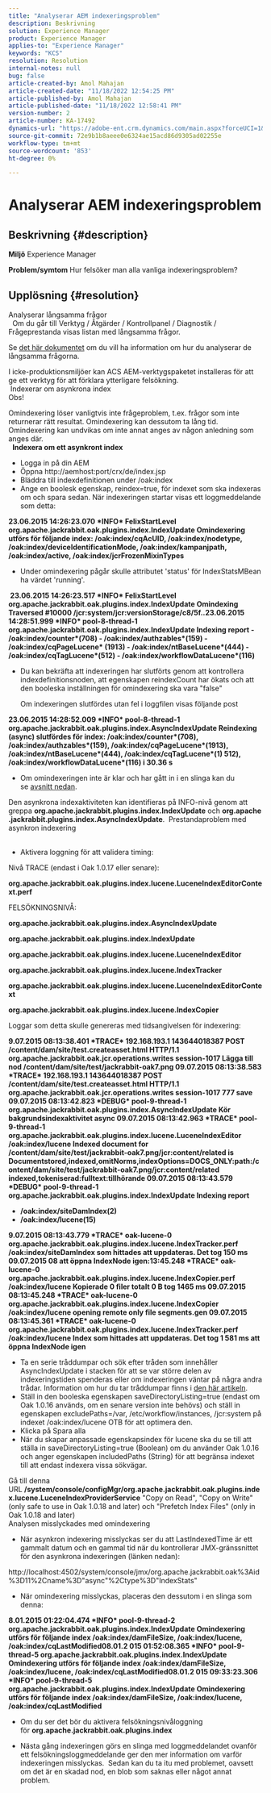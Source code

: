 ```yaml
---
title: "Analyserar AEM indexeringsproblem"
description: Beskrivning
solution: Experience Manager
product: Experience Manager
applies-to: "Experience Manager"
keywords: "KCS"
resolution: Resolution
internal-notes: null
bug: false
article-created-by: Amol Mahajan
article-created-date: "11/18/2022 12:54:25 PM"
article-published-by: Amol Mahajan
article-published-date: "11/18/2022 12:58:41 PM"
version-number: 2
article-number: KA-17492
dynamics-url: "https://adobe-ent.crm.dynamics.com/main.aspx?forceUCI=1&pagetype=entityrecord&etn=knowledgearticle&id=0d82f71d-4067-ed11-9561-6045bd006e5a"
source-git-commit: 72e9b1b8aeee0e6324ae15acd86d9305ad02255e
workflow-type: tm+mt
source-wordcount: '853'
ht-degree: 0%

---
```


# Analyserar AEM indexeringsproblem

## Beskrivning {#description}

<b>Miljö</b>
Experience Manager


<b>Problem/symtom</b>
Hur felsöker man alla vanliga indexeringsproblem?


## Upplösning {#resolution}

Analyserar långsamma frågor<br> 
Om du går till Verktyg / Åtgärder / Kontrollpanel / Diagnostik / Frågeprestanda visas listan med långsamma frågor.

Se [det här dokumentet](https://docs.adobe.com/docs/en/aem/6-2/deploy/platform/queries-and-indexing.html#Troubleshooting%20indexing%20issues) om du vill ha information om hur du analyserar de långsamma frågorna.

I icke-produktionsmiljöer kan ACS AEM-verktygspaketet installeras för att ge ett verktyg för att förklara ytterligare felsökning.
<br> Indexerar om asynkrona index<br>
Obs!

Omindexering löser vanligtvis inte frågeproblem, t.ex. frågor som inte returnerar rätt resultat. Omindexering kan dessutom ta lång tid. Omindexering kan undvikas om inte annat anges av någon anledning som anges där.
<br> 
<b>Indexera om ett asynkront index</b>

- Logga in på din AEM
- Öppna http://aemhost:port/crx/de/index.jsp
- Bläddra till indexdefinitionen under /oak:index
- Ange en boolesk egenskap, reindex=true, för indexet som ska indexeras om och spara sedan. När indexeringen startar visas ett loggmeddelande som detta:


<b>23.06.2015 14:26:23.070 \*INFO\* FelixStartLevel org.apache.jackrabbit.oak.plugins.index.IndexUpdate Omindexering utförs för följande index: /oak:index/cqAcUID, /oak:index/nodetype, /oak:index/deviceIdentificationMode, /oak:index/kampanjpath, /oak:index/active, /oak:index/jcrFrozenMixinTypes</b>

- Under omindexering pågår skulle attributet &#39;status&#39; för IndexStatsMBean ha värdet &#39;running&#39;.

<b> 23.06.2015 14:26:23.517 \*INFO\* FelixStartLevel org.apache.jackrabbit.oak.plugins.index.IndexUpdate Omindexing Traversed #10000 /jcr:system/jcr:versionStorage/c8/5f..23.06.2015 14:28:51.999 \*INFO\* pool-8-thread-1 org.apache.jackrabbit.oak.plugins.index.IndexUpdate Indexing report - /oak:index/counter\*(708) - /oak:index/authzables\*(159) - /oak:index/cqPageLucene\* (1913) - /oak:index/ntBaseLucene\*(444) - /oak:index/cqTagLucene\*(512) - /oak:index/workflowDataLucene\*(116)</b>
- Du kan bekräfta att indexeringen har slutförts genom att kontrollera indexdefinitionsnoden, att egenskapen reindexCount har ökats och att den booleska inställningen för omindexering ska vara &quot;false&quot;

   Om indexeringen slutfördes utan fel i loggfilen visas följande post

<b>23.06.2015 14:28:52.009 \*INFO\* pool-8-thread-1 org.apache.jackrabbit.oak.plugins.index.AsyncIndexUpdate Reindexing (async) slutfördes för index: /oak:index/counter\*(708), /oak:index/authzables\*(159), /oak:index/cqPageLucene\*(1913), /oak:index/ntBaseLucene\*(444), /oak:index/cqTagLucene\*(1) 512), /oak:index/workflowDataLucene\*(116) i 30.36 s</b>
- Om omindexeringen inte är klar och har gått in i en slinga kan du se [avsnitt nedan](https://helpx.adobe.com/experience-manager/kb/Analyzing-AEM-Indexing-Issues.html#Analyzing_Failed_Reindexing).


Den asynkrona indexaktiviteten kan identifieras på INFO-nivå genom att greppa <b>org.apache.jackrabbit.plugins.index.IndexUpdate</b> och <b>org.apache.jackrabbit.plugins.index.AsyncIndexUpdate</b>.
 Prestandaproblem med asynkron indexering<br> 
- Aktivera loggning för att validera timing:


Nivå TRACE (endast i Oak 1.0.17 eller senare):

<b>org.apache.jackrabbit.oak.plugins.index.lucene.LuceneIndexEditorContext.perf</b>

FELSÖKNINGSNIVÅ:

<b>org.apache.jackrabbit.oak.plugins.index.AsyncIndexUpdate</b>

<b>org.apache.jackrabbit.oak.plugins.index.IndexUpdate</b>

<b>org.apache.jackrabbit.oak.plugins.index.lucene.LuceneIndexEditor</b>

<b>org.apache.jackrabbit.oak.plugins.index.lucene.IndexTracker</b>

<b>org.apache.jackrabbit.oak.plugins.index.lucene.LuceneIndexEditorContext</b>

<b>org.apache.jackrabbit.oak.plugins.index.lucene.IndexCopier</b>

Loggar som detta skulle genereras med tidsangivelsen för indexering:

<b>9.07.2015 08:13:38.401 \*TRACE\* 192.168.193.1 143644018387 POST /content/dam/site/test.createasset.html HTTP/1.1 org.apache.jackrabbit.oak.jcr.operations.writes session-1017 Lägga till nod /content/dam/site/test/jackrabbit-oak7.png 09.07.2015 08:13:38.583 \*TRACE\* 192.168.193.1 143644018387 POST /content/dam/site/test.createasset.html HTTP/1.1 org.apache.jackrabbit.oak.jcr.operations.writes session-1017 777 save 09.07.2015 08:13:42.823 \*DEBUG\* pool-9-thread-1 org.apache.jackrabbit.oak.plugins.index.AsyncIndexUpdate Kör bakgrundsindexaktivitet async 09.07.2015 08:13:42.963 \*TRACE\* pool-9-thread-1 org.apache.jackrabbit.oak.plugins.index.lucene.LuceneIndexEditor /oak:index/lucene Indexed document for /content/dam/site/test/jackrabbit-oak7.png/jcr:content/related is Documentstored,indexed,omitNorms,indexOptions=DOCS_ONLY:path:/content/dam/site/test/jackrabbit-oak7.png/jcr:content/related indexed,tokeniserad:fulltext:tillhörande 09.07.2015 08:13:43.579 \*DEBUG\* pool-9-thread-1 org.apache.jackrabbit.oak.plugins.index.IndexUpdate Indexing report
- /oak:index/siteDamIndex(2)
- /oak:index/lucene(15)</b>

<b>9.07.2015 08:13:43.779 \*TRACE\* oak-lucene-0 org.apache.jackrabbit.oak.plugins.index.lucene.IndexTracker.perf /oak:index/siteDamIndex som hittades att uppdateras. Det tog 150 ms 09.07.2015 08 att öppna IndexNode igen:13:45.248 \*TRACE\* oak-lucene-0 org.apache.jackrabbit.oak.plugins.index.lucene.IndexCopier.perf /oak:index/lucene Kopierade 0 filer totalt 0 B tog 1465 ms 09.07.2015 08:13:45.248 \*TRACE\* oak-lucene-0 org.apache.jackrabbit.oak.plugins.index.lucene.IndexCopier /oak:index/lucene opening remote only file segments.gen 09.07.2015 08:13:45.361 \*TRACE\* oak-lucene-0 org.apache.jackrabbit.oak.plugins.index.lucene.IndexTracker.perf /oak:index/lucene Index som hittades att uppdateras. Det tog 1 581 ms att öppna IndexNode igen</b>

- Ta en serie tråddumpar och sök efter tråden som innehåller AsyncIndexUpdate i stacken för att se var större delen av indexeringstiden spenderas eller om indexeringen väntar på några andra trådar. Information om hur du tar tråddumpar finns i [den här artikeln](https://helpx.adobe.com/experience-manager/kb/TakeThreadDump.html).
- Ställ in den booleska egenskapen saveDirectoryListing=true (endast om Oak 1.0.16 används, om en senare version inte behövs) och ställ in egenskapen excludePaths=/var, /etc/workflow/instances, /jcr:system på indexet /oak:index/lucene OTB för att optimera den.
- Klicka på Spara alla
- När du skapar anpassade egenskapsindex för lucene ska du se till att ställa in saveDirectoryListing=true (Boolean) om du använder Oak 1.0.16 och anger egenskapen includedPaths (String) för att begränsa indexet till att endast indexera vissa sökvägar.


Gå till denna URL <b>/system/console/configMgr/org.apache.jackrabbit.oak.plugins.index.lucene.LuceneIndexProviderService</b> &quot;Copy on Read&quot;, &quot;Copy on Write&quot; (only safe to use in Oak 1.0.18 and later) och &quot;Prefetch Index Files&quot; (only in Oak 1.0.18 and later)
<br>Analysen misslyckades med omindexering<br>
- När asynkron indexering misslyckas ser du att LastIndexedTime är ett gammalt datum och en gammal tid när du kontrollerar JMX-gränssnittet för den asynkrona indexeringen (länken nedan):


http://localhost:4502/system/console/jmx/org.apache.jackrabbit.oak%3Aid%3D11%2Cname%3D&quot;async&quot;%2Ctype%3D&quot;IndexStats&quot;

- När omindexering misslyckas, placeras den dessutom i en slinga som denna:


<b>8.01.2015 01:22:04.474 \*INFO\* pool-9-thread-2 org.apache.jackrabbit.oak.plugins.index.IndexUpdate Omindexering utförs för följande index /oak:index/damFileSize, /oak:index/lucene, /oak:index/cqLastModified08.01.2 015 01:52:08.365 \*INFO\* pool-9-thread-5 org.apache.jackrabbit.oak.plugins.index.IndexUpdate Omindexering utförs för följande index /oak:index/damFileSize, /oak:index/lucene, /oak:index/cqLastModified08.01.2 015 09:33:23.306 \*INFO\* pool-9-thread-5 org.apache.jackrabbit.oak.plugins.index.IndexUpdate Omindexering utförs för följande index /oak:index/damFileSize, /oak:index/lucene, /oak:index/cqLastModified</b>

- Om du ser det bör du aktivera felsökningsnivåloggning för <b>org.apache.jackrabbit.oak.plugins.index</b>


- Nästa gång indexeringen görs en slinga med loggmeddelandet ovanför ett felsökningsloggmeddelande ger den mer information om varför indexeringen misslyckas.  Sedan kan du ta itu med problemet, oavsett om det är en skadad nod, en blob som saknas eller något annat problem.


